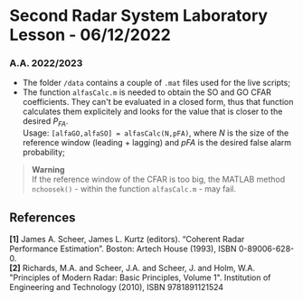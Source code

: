 # Second Radar System Laboratory Lesson - 06/12/2022
### A.A. 2022/2023

- The folder `/data` contains a couple of `.mat` files used for the live scripts;
- The function `alfasCalc.m` is needed to obtain the SO and GO CFAR coefficients. They can't be evaluated in a closed form, thus that function calculates them explicitely and looks for the value that is closer to the desired $P_{FA}$.\
Usage: `[alfaGO,alfaSO] = alfasCalc(N,pFA)`, where *N* is the size of the reference window (leading + lagging) and *pFA* is the desired false alarm probability;


> **Warning**\
> If the reference window of the CFAR is too big, the MATLAB method `nchoosek()` - within the function `alfasCalc.m` - may fail.

## References
**[1]** James A. Scheer, James L. Kurtz (editors). “Coherent Radar Performance Estimation”. Boston: Artech House (1993), ISBN 0-89006-628-0.\
**[2]** Richards, M.A. and Scheer, J.A. and Scheer, J. and Holm, W.A. "Principles of Modern Radar: Basic Principles, Volume 1". Institution of Engineering and Technology (2010), ISBN 9781891121524
